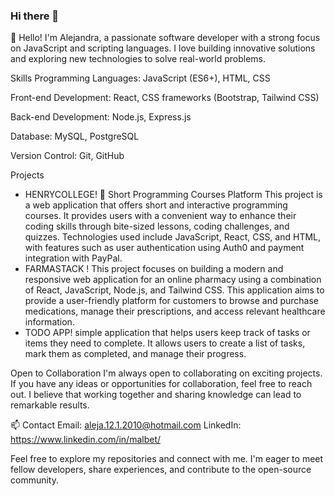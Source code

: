 ### Hi there 👋


🌱 Hello! I'm Alejandra, a passionate software developer with a strong focus on JavaScript and scripting languages. I love building innovative solutions and exploring new technologies to solve real-world problems.

Skills
Programming Languages: JavaScript (ES6+), HTML, CSS

Front-end Development: React, CSS frameworks (Bootstrap, Tailwind CSS)

Back-end Development: Node.js, Express.js

Database: MySQL, PostgreSQL

Version Control: Git, GitHub

Projects
- HENRYCOLLEGE! 🔭
Short Programming Courses Platform
This project is a web application that offers short and interactive programming courses. It provides users with a convenient way to enhance their coding skills through bite-sized lessons, coding challenges, and quizzes. Technologies used include JavaScript, React, CSS, and HTML, with features such as user authentication using Auth0 and payment integration with PayPal.
- FARMASTACK !
This project focuses on building a modern and responsive web application for an online pharmacy using a combination of React, JavaScript, Node.js, and Tailwind CSS. This application aims to provide a user-friendly platform for customers to browse and purchase medications, manage their prescriptions, and access relevant healthcare information.
- TODO APP!
simple application that helps users keep track of tasks or items they need to complete. It allows users to create a list of tasks, mark them as completed, and manage their progress.

Open to Collaboration
I'm always open to collaborating on exciting projects. If you have any ideas or opportunities for collaboration, feel free to reach out. I believe that working together and sharing knowledge can lead to remarkable results.

 📫  Contact
Email: aleja.12.1.2010@hotmail.com
LinkedIn: https://www.linkedin.com/in/malbet/

Feel free to explore my repositories and connect with me. I'm eager to meet fellow developers, share experiences, and contribute to the open-source community.
